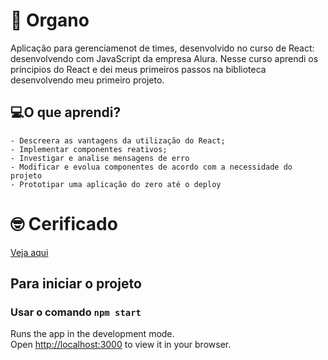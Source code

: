 # 📌 Organo
Aplicação para gerenciamenot de times, desenvolvido no curso de React: desenvolvendo com JavaScript da empresa Alura.
Nesse curso aprendi os príncipios do React e dei meus primeiros passos na biblioteca desenvolvendo meu primeiro projeto.

## 💻O que aprendi?
    - Descreera as vantagens da utilização do React;
    - Implementar componentes reativos;
    - Investigar e analise mensagens de erro
    - Modificar e evolua componentes de acordo com a necessidade do projeto
    - Prototipar uma aplicação do zero até o deploy

# 🤓 Cerificado
[Veja aqui](https://cursos.alura.com.br/certificate/8910fa8e-f711-4069-a8f2-24523d2a6d0c)

## Para iniciar o projeto

### Usar o comando `npm start`
Runs the app in the development mode.\
Open [http://localhost:3000](http://localhost:3000) to view it in your browser.
